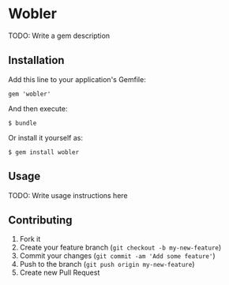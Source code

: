 # Wobler

TODO: Write a gem description

## Installation

Add this line to your application's Gemfile:

    gem 'wobler'

And then execute:

    $ bundle

Or install it yourself as:

    $ gem install wobler

## Usage

TODO: Write usage instructions here

## Contributing

1. Fork it
2. Create your feature branch (`git checkout -b my-new-feature`)
3. Commit your changes (`git commit -am 'Add some feature'`)
4. Push to the branch (`git push origin my-new-feature`)
5. Create new Pull Request
